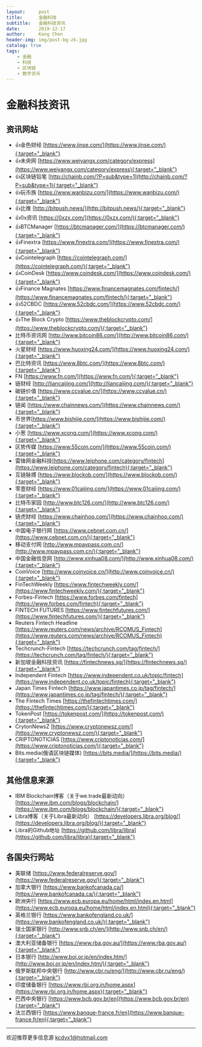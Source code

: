 ```yaml
---
layout:     post
title:      金融科技
subtitle:   金融科技资讯
date:       2019-12-17
author:     Kang Chen
header-img: img/post-bg-zk.jpg
catalog: true
tags:
    - 金融
    - 科技
    - 区块链
    - 数字货币
---
```


# 金融科技资讯

## 资讯网站

- 👍金色财经 [https://www.jinse.com/](https://www.jinse.com/){:target="_blank"}
- 👍未央网 [https://www.weiyangx.com/category/express](https://www.weiyangx.com/category/express){:target="_blank"}
- 👍区块链铅笔 [http://chainb.com/?P=sub&type=1](http://chainb.com/?P=sub&type=1){:target="_blank"}
- 👍玩币族 [https://www.wanbizu.com/](https://www.wanbizu.com/){:target="_blank"}
- 👍比推 [http://bitpush.news/](http://bitpush.news/){:target="_blank"}
- 👍0x资讯 [https://0xzx.com/](https://0xzx.com/){:target="_blank"}
- 👍BTCManager [https://btcmanager.com/](https://btcmanager.com/){:target="_blank"}
- 👍Finextra [https://www.finextra.com/](https://www.finextra.com/){:target="_blank"}
- 👍Cointelegraph [https://cointelegraph.com/](https://cointelegraph.com/){:target="_blank"}
- 👍CoinDesk [https://www.coindesk.com/](https://www.coindesk.com/){:target="_blank"}
- 👍Finance Magnates [https://www.financemagnates.com/fintech/](https://www.financemagnates.com/fintech/){:target="_blank"}
- 👍52CBDC [https://www.52cbdc.com/](https://www.52cbdc.com/){:target="_blank"}
- 👍The Block Crypto [https://www.theblockcrypto.com/](https://www.theblockcrypto.com/){:target="_blank"}
- 比特币资讯网 [http://www.bitcoin86.com/](http://www.bitcoin86.com/){:target="_blank"}
- 火星财经 [https://www.huoxing24.com/](https://www.huoxing24.com/){:target="_blank"}
- 巴比特资讯 [https://www.8btc.com/](https://www.8btc.com/){:target="_blank"}
- FN [https://www.fn.com/](https://www.fn.com/){:target="_blank"}
- 链财经 [http://liancaijing.com/](http://liancaijing.com/){:target="_blank"}
- 碳链价值 [https://www.ccvalue.cn/](https://www.ccvalue.cn/){:target="_blank"}
- 链闻 [https://www.chainnews.com/](https://www.chainnews.com/){:target="_blank"}
- 币世界[https://www.bishijie.com/](https://www.bishijie.com/){:target="_blank"}
- 小葱 [https://www.xcong.com/](https://www.xcong.com/){:target="_blank"}
- 区势传媒 [https://www.55coin.com/](https://www.55coin.com/){:target="_blank"}
- 雷锋网金融科技[https://www.leiphone.com/category/fintech](https://www.leiphone.com/category/fintech){:target="_blank"}
- 互链脉搏 [https://www.blockob.com/](https://www.blockob.com/){:target="_blank"}
- 零壹财经 [https://www.01caijing.com/](https://www.01caijing.com/){:target="_blank"}
- 比特币家园 [http://www.btc126.com/](http://www.btc126.com/){:target="_blank"}
- 链虎财经 [https://www.chainhoo.com/](https://www.chainhoo.com/){:target="_blank"}
- 中国电子银行网 [https://www.cebnet.com.cn/](https://www.cebnet.com.cn/){:target="_blank"}
- 移动支付网 [http://www.mpaypass.com.cn/](http://www.mpaypass.com.cn/){:target="_blank"}
- 中国金融信息网 [http://www.xinhua08.com/](http://www.xinhua08.com/){:target="_blank"}
- CoinVoice [http://www.coinvoice.cn/](http://www.coinvoice.cn/){:target="_blank"}
- FinTechWeekly [https://www.fintechweekly.com/](https://www.fintechweekly.com/){:target="_blank"}
- Forbes-Fintech [https://www.forbes.com/fintech](https://www.forbes.com/fintech){:target="_blank"}
- FINTECH FUTURES [https://www.fintechfutures.com/](https://www.fintechfutures.com/){:target="_blank"}
- Reuters Fintech Headline [https://www.reuters.com/news/archive/RCOMUS_Fintech](https://www.reuters.com/news/archive/RCOMUS_Fintech){:target="_blank"}
- Techcrunch-Fintech [https://techcrunch.com/tag/fintech/](https://techcrunch.com/tag/fintech/){:target="_blank"}
- 新加坡金融科技资讯 [https://fintechnews.sg/](https://fintechnews.sg/){:target="_blank"}
- Independent Fintech [https://www.independent.co.uk/topic/fintech](https://www.independent.co.uk/topic/fintech){:target="_blank"}
- Japan Times Fintech [https://www.japantimes.co.jp/tag/fintech/](https://www.japantimes.co.jp/tag/fintech/){:target="_blank"}
- The Fintech Times [https://thefintechtimes.com/](https://thefintechtimes.com/){:target="_blank"}
- TokenPost [https://tokenpost.com/](https://tokenpost.com/){:target="_blank"}
- CrytonNewsZ [https://www.cryptonewsz.com/](https://www.cryptonewsz.com/){:target="_blank"}
- CRIPTONOTICIAS [https://www.criptonoticias.com/](https://www.criptonoticias.com/){:target="_blank"}
- Bits.media(俄语区块链媒体) [https://bits.media/](https://bits.media/){:target="_blank"}


## 其他信息来源
- IBM Blockchain博客（关于we.trade最新动向） [https://www.ibm.com/blogs/blockchain/](https://www.ibm.com/blogs/blockchain/){:target="_blank"}
- Libra博客（关于Libra最新动向） [https://developers.libra.org/blog/](https://developers.libra.org/blog/){:target="_blank"}
- Libra的Github地址 [https://github.com/libra/libra](https://github.com/libra/libra){:target="_blank"}

## 各国央行网站

- 美联储 [https://www.federalreserve.gov/](https://www.federalreserve.gov/){:target="_blank"}
- 加拿大银行 [https://www.bankofcanada.ca/](https://www.bankofcanada.ca/){:target="_blank"}
- 欧洲央行 [https://www.ecb.europa.eu/home/html/index.en.html](https://www.ecb.europa.eu/home/html/index.en.html){:target="_blank"}
- 英格兰银行 [https://www.bankofengland.co.uk/](https://www.bankofengland.co.uk/){:target="_blank"}
- 瑞士国家银行 [http://www.snb.ch/en/](http://www.snb.ch/en/){:target="_blank"}
- 澳大利亚储备银行 [https://www.rba.gov.au/](https://www.rba.gov.au/){:target="_blank"}
- 日本银行 [http://www.boj.or.jp/en/index.htm/](http://www.boj.or.jp/en/index.htm/){:target="_blank"}
- 俄罗斯联邦中央银行 [http://www.cbr.ru/eng/](http://www.cbr.ru/eng/){:target="_blank"}
- 印度储备银行 [https://www.rbi.org.in/home.aspx](https://www.rbi.org.in/home.aspx){:target="_blank"}
- 巴西中央银行 [https://www.bcb.gov.br/en](https://www.bcb.gov.br/en){:target="_blank"}
- 法兰西银行 [https://www.banque-france.fr/en](https://www.banque-france.fr/en){:target="_blank"}

-----

欢迎推荐更多信息源 [kcdyx1@hotmail.com](mailto:kcdyx1@hotmail.com)